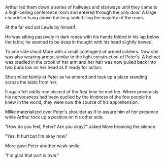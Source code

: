 Arthur led them down a series of hallways and stairways until they came to a high-ceiling conference room and entered through the only door. A large chandelier hung above the long table filling the majority of the room.

At the far end sat Lewis by himself.

He was sitting passively in dark robes with his hands folded in his lap below the table; he seemed to be deep in thought with his head slightly bowed.

To one side stood More with a small contingent of armed soldiers. Now she was also wearing armor, similar to the light construction of Peter's. A helmet was cradled in the crook of her arm and her hair was now pulled back into two buns low on her head as if ready for action.

She smiled faintly at Peter as he entered and took up a place standing across the table from her.

It again felt oddly reminiscent of the first time he met her. Where previously his nervousness had been quelled by the kindness of the few people he knew in the world, they were now the source of his apprehension.

Millie materialized over Peter's shoulder as if to assure him of her presence while Arthur took up a position on his other side.

"How do you feel, Peter? Are you okay?" asked More breaking the silence.

"Yes. It hurt but I'm okay now."

More gave Peter another weak smile.

"I'm glad that part is over."
